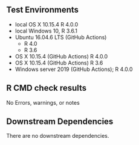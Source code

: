 ## Test Environments
* local OS X 10.15.4 R 4.0.0
* local Windows 10, R 3.6.1
* Ubuntu 16.04.6 LTS (GitHub Actions) 
    - R 4.0
    - R 3.6
* OS X 10.15.4 (GitHub Actions) R 4.0.0
* OS X 10.15.4 (GitHub Actions) R 3.6
* Windows server 2019 (GitHub Actions); R 4.0.0

## R CMD check results
No Errors, warnings, or notes


## Downstream Dependencies
There are no downstream dependencies.

